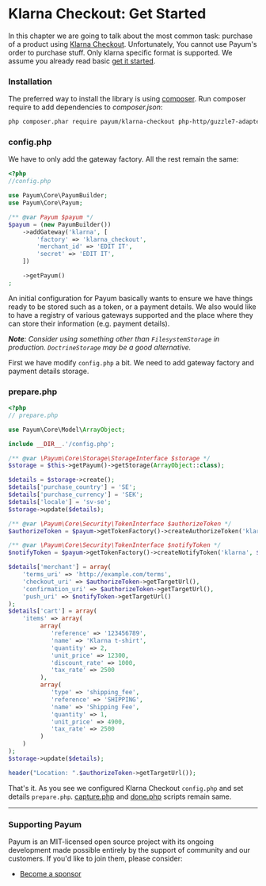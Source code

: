 # Klarna Checkout: Get Started

In this chapter we are going to talk about the most common task: purchase of a product using [Klarna Checkout](https://developers.klarna.com/en/klarna-checkout). Unfortunately, You cannot use Payum's order to purchase stuff. Only klarna specific format is supported. We assume you already read basic [get it started](../../get-it-started.md).

### Installation

The preferred way to install the library is using [composer](http://getcomposer.org/). Run composer require to add dependencies to _composer.json_:

```bash
php composer.phar require payum/klarna-checkout php-http/guzzle7-adapter
```

### config.php

We have to only add the gateway factory. All the rest remain the same:

```php
<?php
//config.php

use Payum\Core\PayumBuilder;
use Payum\Core\Payum;

/** @var Payum $payum */
$payum = (new PayumBuilder())
    ->addGateway('klarna', [
        'factory' => 'klarna_checkout',
        'merchant_id' => 'EDIT IT',
        'secret' => 'EDIT IT',
    ])

    ->getPayum()
;
```

An initial configuration for Payum basically wants to ensure we have things ready to be stored such as a token, or a payment details. We also would like to have a registry of various gateways supported and the place where they can store their information (e.g. payment details).

_**Note**: Consider using something other than `FilesystemStorage` in production. `DoctrineStorage` may be a good alternative._

First we have modify `config.php` a bit. We need to add gateway factory and payment details storage.

### prepare.php

```php
<?php
// prepare.php

use Payum\Core\Model\ArrayObject;

include __DIR__.'/config.php';

/** @var \Payum\Core\Storage\StorageInterface $storage */
$storage = $this->getPayum()->getStorage(ArrayObject::class);

$details = $storage->create();
$details['purchase_country'] = 'SE';
$details['purchase_currency'] = 'SEK';
$details['locale'] = 'sv-se';
$storage->update($details);

/** @var \Payum\Core\Security\TokenInterface $authorizeToken */
$authorizeToken = $payum->getTokenFactory()->createAuthorizeToken('klarna', $details, 'done.php');

/** @var \Payum\Core\Security\TokenInterface $notifyToken */
$notifyToken = $payum->getTokenFactory()->createNotifyToken('klarna', $details);

$details['merchant'] = array(
    'terms_uri' => 'http://example.com/terms',
    'checkout_uri' => $authorizeToken->getTargetUrl(),
    'confirmation_uri' => $authorizeToken->getTargetUrl(),
    'push_uri' => $notifyToken->getTargetUrl()
);
$details['cart'] = array(
    'items' => array(
         array(
            'reference' => '123456789',
            'name' => 'Klarna t-shirt',
            'quantity' => 2,
            'unit_price' => 12300,
            'discount_rate' => 1000,
            'tax_rate' => 2500
         ),
         array(
            'type' => 'shipping_fee',
            'reference' => 'SHIPPING',
            'name' => 'Shipping Fee',
            'quantity' => 1,
            'unit_price' => 4900,
            'tax_rate' => 2500
         )
    )
);
$storage->update($details);

header("Location: ".$authorizeToken->getTargetUrl());
```

That's it. As you see we configured Klarna Checkout `config.php` and set details `prepare.php`. [capture.php](../../examples/capture-script.md) and [done.php](../../examples/done-script.md) scripts remain same.

***

### Supporting Payum

Payum is an MIT-licensed open source project with its ongoing development made possible entirely by the support of community and our customers. If you'd like to join them, please consider:

* [Become a sponsor](https://github.com/sponsors/Payum)

